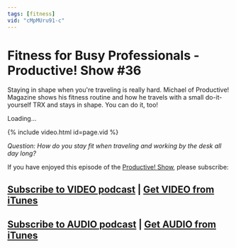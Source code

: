 ```yaml
---
tags: [fitness]
vid: "cMpMUru91-c"
---
```


# Fitness for Busy Professionals - Productive! Show #36


Staying in shape when you're traveling is really hard. Michael of Productive! Magazine shows his fitness routine and how he travels with a small do-it-yourself TRX and stays in shape. You can do it, too!

Loading...

{% include video.html id=page.vid %}

_Question:_ _How do you stay fit when traveling and working by the desk all day long?_

If you have enjoyed this episode of the [Productive! Show](http://michaelsliwinski.com/show), please subscribe:

## [Subscribe to VIDEO podcast](http://michaelsliwinski.com/rss_video.atom) | [Get VIDEO from iTunes](http://michaelsliwinski.com/go/itunesvideo)

## [Subscribe to AUDIO podcast](http://michaelsliwinski.com/rss_audio.atom) | [Get AUDIO from iTunes](http://michaelsliwinski.com/go/itunesaudio)


[n]: https://michael.gratis/nozbe
